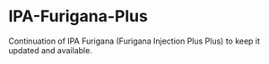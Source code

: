# IPA-Furigana-Plus
Continuation of IPA Furigana (Furigana Injection Plus Plus) to keep it updated and available.
